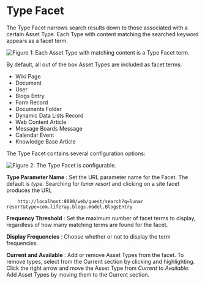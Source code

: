 # Type Facet [](id=type-facet)

The Type Facet narrows search results down to those associated with a certain
Asset Type. Each Type with content matching the searched keyword appears as a
facet term.

![Figure 1: Each Asset Type with matching content is a Type Facet term.](../../../images/search-type-facet.png)

By default, all out of the box Asset Types are included as facet terms:

- Wiki Page
- Document
- User
- Blogs Entry
- Form Record
- Documents Folder
- Dynamic Data Lists Record
- Web Content Article
- Message Boards Message
- Calendar Event
- Knowledge Base Article

The Type Facet contains several configuration options:

![Figure 2: The Type Facet is configurable.](../../../images/search-type-facet-config.png)

**Type Parameter Name**
: Set the URL parameter name for the Facet. The default is *type*. Searching for
*lunar resort* and clicking on a site facet produces the URL

        http://localhost:8080/web/guest/search?q=lunar resort&type=com.liferay.blogs.model.BlogsEntry

**Frequency Threshold**
: Set the maximum number of facet terms to display, regardless of how
many matching terms are found for the facet.

**Display Frequencies**
: Choose whether or not to display the term frequencies.

**Current and Available**
: Add or remove Asset Types from the facet. To remove types, select from the
Current section by clicking and highlighting. Click the right arrow and move the
Asset Type from *Current* to *Available*. Add Asset Types by moving them to the
Current section.

